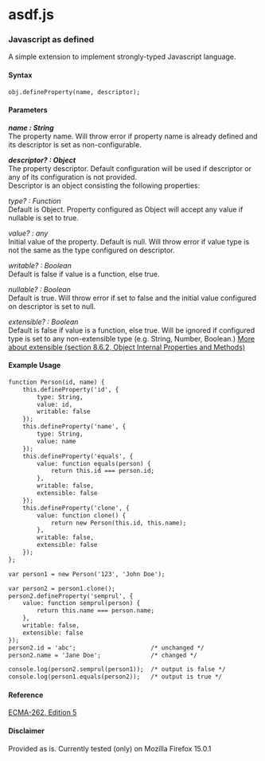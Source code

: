# asdf.js #
### Javascript as defined ###
A simple extension to implement strongly-typed Javascript language.

#### Syntax ####
```html
obj.defineProperty(name, descriptor);
```

#### Parameters ####
*__name : String__*  
The property name. Will throw error if property name is already defined and its descriptor is set as non-configurable.

*__descriptor? : Object__*  
The property descriptor. Default configuration will be used if descriptor or any of its configuration is not provided.  
Descriptor is an object consisting the following properties:

*type? : Function*  
Default is Object. Property configured as Object will accept any value if nullable is set to true.

*value? : any*  
Initial value of the property. Default is null. Will throw error if value type is not the same as the type configured on descriptor.

*writable? : Boolean*  
Default is false if value is a function, else true.

*nullable? : Boolean*  
Default is true. Will throw error if set to false and the initial value configured on descriptor is set to null.

*extensible? : Boolean*  
Default is false if value is a function, else true. Will be ignored if configured type is set to any non-extensible type (e.g. String, Number, Boolean.) [More about extensible (section 8.6.2, Object Internal Properties and Methods)](http://www.ecmascript.org/docs.php)

#### Example Usage ####
```html
function Person(id, name) {
	this.defineProperty('id', {
		type: String,
		value: id,
		writable: false
	});
	this.defineProperty('name', {
		type: String,
		value: name
	});
	this.defineProperty('equals', {
		value: function equals(person) {
			return this.id === person.id;
		},
		writable: false,
		extensible: false
	});
	this.defineProperty('clone', {
		value: function clone() {
			return new Person(this.id, this.name);
		},
		writable: false,
		extensible: false
	});
};

var person1 = new Person('123', 'John Doe');

var person2 = person1.clone();
person2.defineProperty('semprul', {
	value: function semprul(person) {
		return this.name === person.name;
	},
	writable: false,
	extensible: false
});
person2.id = 'abc';						/* unchanged */
person2.name = 'Jane Doe';				/* changed */

console.log(person2.semprul(person1));	/* output is false */
console.log(person1.equals(person2));	/* output is true */
```

#### Reference ####
[ECMA-262, Edition 5](http://www.ecmascript.org/docs.php)

#### Disclaimer ####
Provided as is. Currently tested (only) on Mozilla Firefox 15.0.1